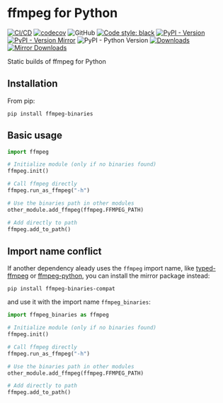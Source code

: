 # ffmpeg for Python

[![CI/CD](https://github.com/MatteoH2O1999/ffmpeg-binaries/actions/workflows/ci.yml/badge.svg)](https://github.com/MatteoH2O1999/ffmpeg-binaries/actions/workflows/ci.yml)
[![codecov](https://codecov.io/github/MatteoH2O1999/ffmpeg-binaries/graph/badge.svg?token=9jkgMvjxxs)](https://codecov.io/github/MatteoH2O1999/ffmpeg-binaries)
![GitHub](https://img.shields.io/github/license/MatteoH2O1999/ffmpeg-binaries)
[![Code style: black](https://img.shields.io/badge/code%20style-black-000000.svg)](https://github.com/psf/black)
[![PyPI - Version](https://img.shields.io/pypi/v/ffmpeg-binaries?label=pypi%20package&color=green)](https://pypi.org/project/ffmpeg-binaries/)
[![PyPI - Version Mirror](https://img.shields.io/pypi/v/ffmpeg-binaries-compat?label=pypi%20mirror%20package&color=green)](https://pypi.org/project/ffmpeg-binaries-compat/)
![PyPI - Python Version](https://img.shields.io/pypi/pyversions/ffmpeg-binaries)
[![Downloads](https://img.shields.io/pepy/dt/ffmpeg-binaries?label=downloads&color=blue)](https://pepy.tech/project/ffmpeg-binaries)
[![Mirror Downloads](https://img.shields.io/pepy/dt/ffmpeg-binaries-compat?label=mirror%20downloads&color=blue)](https://pepy.tech/project/ffmpeg-binaries-compat)

Static builds of ffmpeg for Python

## Installation

From pip:

```commandline
pip install ffmpeg-binaries
```

## Basic usage

```python
import ffmpeg

# Initialize module (only if no binaries found)
ffmpeg.init()

# Call ffmpeg directly
ffmpeg.run_as_ffmpeg("-h")

# Use the binaries path in other modules
other_module.add_ffmpeg(ffmpeg.FFMPEG_PATH)

# Add directly to path
ffmpeg.add_to_path()
```

## Import name conflict

If another dependency aleady uses the `ffmpeg` import name, like [typed-ffmpeg](https://github.com/livingbio/typed-ffmpeg) or
[ffmpeg-python](https://github.com/kkroening/ffmpeg-python), you can install the mirror package instead:

```commandline
pip install ffmpeg-binaries-compat
```

and use it with the import name `ffmpeg_binaries`:

```python
import ffmpeg_binaries as ffmpeg

# Initialize module (only if no binaries found)
ffmpeg.init()

# Call ffmpeg directly
ffmpeg.run_as_ffmpeg("-h")

# Use the binaries path in other modules
other_module.add_ffmpeg(ffmpeg.FFMPEG_PATH)

# Add directly to path
ffmpeg.add_to_path()
```
